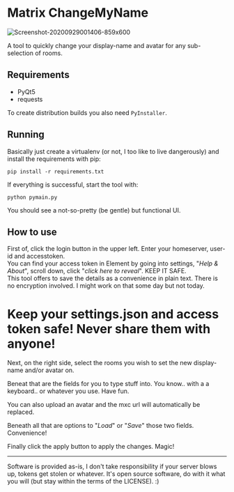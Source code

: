 # Matrix ChangeMyName

![Screenshot-20200929001406-859x600](https://user-images.githubusercontent.com/246984/94491566-c4291800-01e8-11eb-85d5-c5a4fb983e2a.png)


A tool to quickly change your display-name and avatar for any sub-selection of rooms.

## Requirements

- PyQt5
- requests

To create distribution builds you also need `PyInstaller`.

## Running

Basically just create a virtualenv (or not, I too like to live dangerously) and install the requirements with pip:

```
pip install -r requirements.txt
```

If everything is successful, start the tool with:

```
python pymain.py
```

You should see a not-so-pretty (be gentle) but functional UI.

## How to use

First of, click the login button in the upper left. Enter your homeserver, user-id and accesstoken.  
You can find your access token in Element by going into settings, "*Help & About*", scroll down, click "*click here to reveal*". KEEP IT SAFE.  
This tool offers to save the details as a convenience in plain text. There is no encryption involved. I might work on that some day but not today.

# Keep your settings.json and access token safe! Never share them with anyone!

Next, on the right side, select the rooms you wish to set the new display-name and/or avatar on.

Beneat that are the fields for you to type stuff into. You know.. with a a keyboard.. or whatever you use. Have fun.

You can also upload an avatar and the mxc url will automatically be replaced.

Beneath all that are options to "*Load*" or "*Save*" those two fields. Convenience!

Finally click the apply button to apply the changes. Magic!

---------------------------------------

Software is provided as-is, I don't take responsibility if your server blows up, tokens get stolen or whatever. It's open source software, do with it what you will (but stay within the terms of the LICENSE). :)
